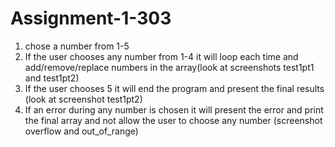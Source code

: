 # Assignment-1-303

1. chose a number from 1-5
2. If the user chooses any number from 1-4 it will loop each time and add/remove/replace numbers in the array(look at screenshots test1pt1 and test1pt2)
3. If the user chooses 5 it will end the program and present the final results (look at screenshot test1pt2)
4. If an error during any number is chosen it will present the error and print the final array and not allow the user to choose any number (screenshot overflow and out_of_range)

